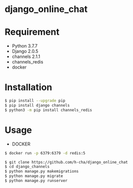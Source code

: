 # django_online_chat

# Requirement

* Python 3.7.7
* Django 2.0.5
* channels 2.1.1
* channels_redis
* docker
 
# Installation

```bash
$ pip install --upgrade pip
$ pip install django channels
$ python3 -m pip install channels_redis
```
 
# Usage

* DOCKER
```bash
$ docker run -p 6379:6379 -d redis:5
```

```bash
$ git clone https://github.com/h-cha/django_online_chat
$ cd django_channels
$ python manage.py makemigrations
$ python manage.py migrate
$ python manage.py runserver

```
 
